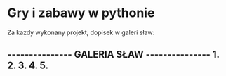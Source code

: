 # Gry i zabawy w pythonie

Za każdy wykonany projekt, dopisek w galeri sław:

--------------- GALERIA SŁAW ---------------
1. 
2.
3.
4.
5.
--------------------------------------------

